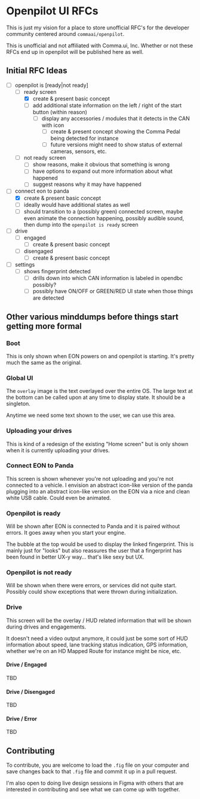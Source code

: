 # Openpilot UI RFCs
This is just my vision for a place to store unofficial RFC's for the developer community centered around `commaai/openpilot`.

This is unofficial and not affiliated with Comma.ui, Inc.
Whether or not these RFCs end up in openpilot will be published here as well.

## Initial RFC Ideas
- [ ] openpilot is [ready|not ready]
  - [ ] ready screen
    - [x] create & present basic concept
    - [ ] add additional state information on the left / right of the start button (within reason)
      - [ ] display any accessories / modules that it detects in the CAN with icon
        - [ ] create & present concept showing the Comma Pedal being detected for instance
        - [ ] future versions might need to show status of external cameras, sensors, etc.
  - [ ] not ready screen
    - [ ] show reasons, make it obvious that something is wrong
    - [ ] have options to expand out more information about what happened
    - [ ] suggest reasons why it may have happened
- [ ] connect eon to panda
  - [x] create & present basic concept
  - [ ] ideally would have additional states as well
  - [ ] should transition to a (possibly green) connected screen, maybe even animate the connection happening, possibly audible sound, then dump into the `openpilot is ready` screen
- [ ] drive
  - [ ] engaged
    - [ ] create & present basic concept
  - [ ] disengaged
    - [ ] create & present basic concept
- [ ] settings
  - [ ] shows fingerprint detected
    - [ ] drills down into which CAN information is labeled in opendbc possibly?
    - [ ] possibly have ON/OFF or GREEN/RED UI state when those things are detected

## Other various minddumps before things start getting more formal
### Boot
This is only shown when EON powers on and openpilot is starting. 
It's pretty much the same as the original.

### Global UI
The `overlay` image is the text overlayed over the entire OS.
The large text at the bottom can be called upon at any time to display state.
It should be a singleton.

Anytime we need some text shown to the user, we can use this area.

### Uploading your drives
This is kind of a redesign of the existing "Home screen" but is only shown when it is currently uploading your drives.

### Connect EON to Panda
This screen is shown whenever you're not uploading and you're not connected to a vehicle.
I envision an abstract icon-like version of the panda plugging into an abstract icon-like version on the EON via a nice and clean white USB cable.  Could even be animated.

### Openpilot is ready
Will be shown after EON is connected to Panda and it is paired without errors.
It goes away when you start your engine.

The bubble at the top would be used to display the linked fingerprint.
This is mainly just for "looks" but also reassures the user that a fingerprint has been found in better UX-y way... that's like sexy but UX.

### Openpilot is not ready
Will be shown when there were errors, or services did not quite start.
Possibly could show exceptions that were thrown during initialization.

### Drive
This screen will be the overlay / HUD related information that will be shown during drives and engagements.

It doesn't need a video output anymore, it could just be some sort of HUD information about speed, lane tracking status indication, GPS information, whether we're on an HD Mapped Route for instance might be nice, etc.

#### Drive / Engaged
TBD
#### Drive / Disengaged
TBD
#### Drive / Error
TBD

## Contributing
To contribute, you are welcome to load the `.fig` file on your computer and save changes back to that `.fig` file and commit it up in a pull request.

I'm also open to doing live design sessions in Figma with others that are interested in contributing and see what we can come up with together.